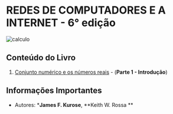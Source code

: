 # REDES DE COMPUTADORES E A INTERNET - 6° edição

![calculo](https://encrypted-tbn0.gstatic.com/images?q=tbn%3AANd9GcQYWA_SECtZkB5inXnRndU63O9LsCK5bofXVibsA_X3UktQTjI5)

## Conteúdo do Livro

1. [Conjunto numérico e os números reais](https://github.com/Darlley/ExerciciosLivros/tree/master/exatas/precalculo1/capituloum) - (**Parte 1 - Introdução**)

## Informações Importantes

- Autores: ***James F. Kurose**, **Keith W. Rossa **
